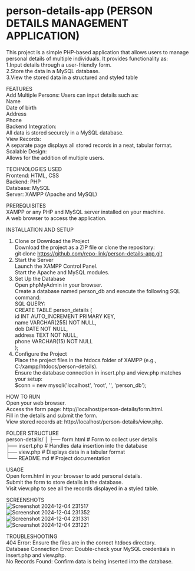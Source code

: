 # person-details-app (PERSON DETAILS MANAGEMENT APPLICATION)
This project is a simple PHP-based application that allows users to manage personal details of multiple individuals. It provides functionality as:   
1.Input details through a user-friendly form.   
2.Store the data in a MySQL database.   
3.View the stored data in a structured and styled table      

FEATURES     
Add Multiple Persons:    Users can input details such as:   
Name   
Date of birth   
Address   
Phone      
Backend Integration:          
All data is stored securely in a MySQL database.      
View Records:          
A separate page displays all stored records in a neat, tabular format.      
Scalable Design:       
Allows for the addition of multiple users.            

TECHNOLOGIES USED         
Frontend: HTML, CSS         
Backend: PHP         
Database: MySQL         
Server: XAMPP (Apache and MySQL)            

PREREQUISITES   
XAMPP or any PHP and MySQL server installed on your machine.   
A web browser to access the application.   

INSTALLATION AND SETUP   
1. Clone or Download the Project   
Download the project as a ZIP file or clone the repository:   
git clone https://github.com/repo-link/person-details-app.git   
2. Start the Server   
Launch the XAMPP Control Panel.   
Start the Apache and MySQL modules.   
3. Set Up the Database   
Open phpMyAdmin in your browser.   
Create a database named person_db and execute the following SQL command:   
SQL QUERY:   
CREATE TABLE person_details (   
    id INT AUTO_INCREMENT PRIMARY KEY,   
    name VARCHAR(255) NOT NULL,   
    dob DATE NOT NULL,   
    address TEXT NOT NULL,   
    phone VARCHAR(15) NOT NULL   
);   
4. Configure the Project   
Place the project files in the htdocs folder of XAMPP (e.g., C:/xampp/htdocs/person-details).   
Ensure the database connection in insert.php and view.php matches your setup:   
$conn = new mysqli('localhost', 'root', '', 'person_db');   

HOW TO RUN   
Open your web browser.   
Access the form page: http://localhost/person-details/form.html.   
Fill in the details and submit the form.   
View stored records at: http://localhost/person-details/view.php.   

FOLDER STRUCTURE   
person-details/
│
├── form.html         # Form to collect user details   
├── insert.php        # Handles data insertion into the database   
├── view.php          # Displays data in a tabular format   
└── README.md         # Project documentation   

USAGE   
Open form.html in your browser to add personal details.   
Submit the form to store details in the database.   
Visit view.php to see all the records displayed in a styled table.   

SCREENSHOTS   
![Screenshot 2024-12-04 231517](https://github.com/user-attachments/assets/57ba52d7-47e8-4aee-a5ab-a95ea548c2de)   
![Screenshot 2024-12-04 231352](https://github.com/user-attachments/assets/0b717f3f-61a5-4580-bdcb-bef23ec2af0d)   
![Screenshot 2024-12-04 231331](https://github.com/user-attachments/assets/5fa3bd55-61c8-48f5-8b51-07b631191347)   
![Screenshot 2024-12-04 231221](https://github.com/user-attachments/assets/c0c22710-e92f-41d5-98e0-ae402ea93191)   

TROUBLESHOOTING   
404 Error: Ensure the files are in the correct htdocs directory.   
Database Connection Error: Double-check your MySQL credentials in insert.php and view.php.   
No Records Found: Confirm data is being inserted into the database.   




